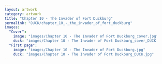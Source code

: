 ```yaml
---
layout: artwork
category: artwork
title: "Chapter 10 - The Invader of Fort Duckburg"
permalink: "DUCK/chapter_10_-_the_invader_of_fort_duckburg"
images:
  "Cover":
    image: "images/Chapter 10 - The Invader of Fort Duckburg_cover.jpg"
    duck: "images/Chapter 10 - The Invader of Fort Duckburg_cover_DUCK.jpg"
  "First page":
    image: "images/Chapter 10 - The Invader of Fort Duckburg.jpg"
    duck: "images/Chapter 10 - The Invader of Fort Duckburg_DUCK.jpg"
---
```

